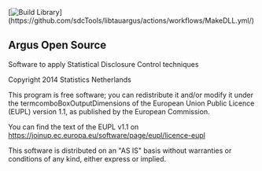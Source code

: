 [![Build Library](https://github.com/sdcTools/libtauargus/actions/workflows/MakeDLL.yml/badge.svg?branch='Keep_status')](https://github.com/sdcTools/libtauargus/actions/workflows/MakeDLL.yml/)

## Argus Open Source
Software to apply Statistical Disclosure Control techniques

Copyright 2014 Statistics Netherlands

This program is free software; you can redistribute it and/or 
modify it under the termcomboBoxOutputDimensions of the European Union Public Licence 
(EUPL) version 1.1, as published by the European Commission.

You can find the text of the EUPL v1.1 on
https://joinup.ec.europa.eu/software/page/eupl/licence-eupl

This software is distributed on an "AS IS" basis without 
warranties or conditions of any kind, either express or implied.
